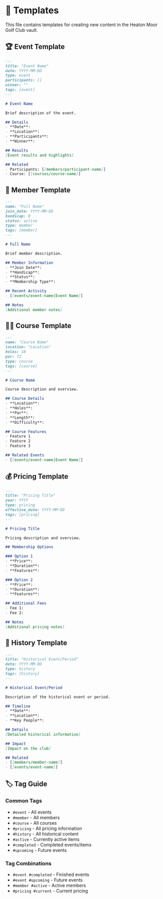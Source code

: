 # 📝 Templates

This file contains templates for creating new content in the Heaton Moor Golf Club vault.

## 🏆 Event Template

```markdown
---
title: "Event Name"
date: YYYY-MM-DD
type: event
participants: []
winner: ""
tags: [event]
---

# Event Name

Brief description of the event.

## Details
- **Date**: 
- **Location**: 
- **Participants**: 
- **Winner**: 

## Results
[Event results and highlights]

## Related
- Participants: [[members/participant-name]]
- Course: [[courses/course-name]]
```

## 👥 Member Template

```markdown
---
name: "Full Name"
join_date: YYYY-MM-DD
handicap: 0
status: active
type: member
tags: [member]
---

# Full Name

Brief member description.

## Member Information
- **Join Date**: 
- **Handicap**: 
- **Status**: 
- **Membership Type**: 

## Recent Activity
- [[events/event-name|Event Name]]

## Notes
[Additional member notes]
```

## 🏌️‍♂️ Course Template

```markdown
---
name: "Course Name"
location: "Location"
holes: 18
par: 72
type: course
tags: [course]
---

# Course Name

Course description and overview.

## Course Details
- **Location**: 
- **Holes**: 
- **Par**: 
- **Length**: 
- **Difficulty**: 

## Course Features
- Feature 1
- Feature 2
- Feature 3

## Related Events
- [[events/event-name|Event Name]]
```

## 💰 Pricing Template

```markdown
---
title: "Pricing Title"
year: YYYY
type: pricing
effective_date: YYYY-MM-DD
tags: [pricing]
---

# Pricing Title

Pricing description and overview.

## Membership Options

### Option 1
- **Price**: 
- **Duration**: 
- **Features**: 

### Option 2
- **Price**: 
- **Duration**: 
- **Features**: 

## Additional Fees
- Fee 1: 
- Fee 2: 

## Notes
[Additional pricing notes]
```

## 📖 History Template

```markdown
---
title: "Historical Event/Period"
date: YYYY-MM-DD
type: history
tags: [history]
---

# Historical Event/Period

Description of the historical event or period.

## Timeline
- **Date**: 
- **Location**: 
- **Key People**: 

## Details
[Detailed historical information]

## Impact
[Impact on the club]

## Related
- [[members/member-name]]
- [[events/event-name]]
```

## 🏷️ Tag Guide

### Common Tags
- `#event` - All events
- `#member` - All members
- `#course` - All courses
- `#pricing` - All pricing information
- `#history` - All historical content
- `#active` - Currently active items
- `#completed` - Completed events/items
- `#upcoming` - Future events

### Tag Combinations
- `#event #completed` - Finished events
- `#event #upcoming` - Future events
- `#member #active` - Active members
- `#pricing #current` - Current pricing 